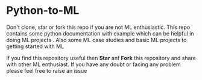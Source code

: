 # Python-to-ML
Don't clone, star or fork this repo if you are not ML enthusiastic. This repo contains some python documentation with example which can be helpful in doing ML projects . Also some ML case studies and basic ML projects to getting started with ML

If you find this repository useful then **Star** anf **Fork** this repository and share with other ML enthusiast.
If you have any doubt or facing any problem please feel free to raise an issue

